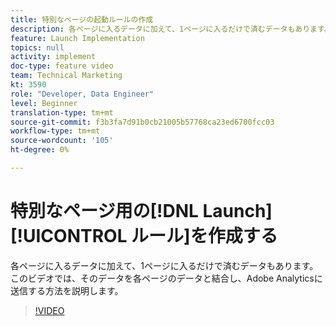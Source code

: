 ```yaml
---
title: 特別なページの起動ルールの作成
description: 各ページに入るデータに加えて、1ページに入るだけで済むデータもあります。 このビデオでは、そのデータを各ページのデータと結合し、Adobe Analyticsに送信する方法を説明します。
feature: Launch Implementation
topics: null
activity: implement
doc-type: feature video
team: Technical Marketing
kt: 3590
role: "Developer, Data Engineer"
level: Beginner
translation-type: tm+mt
source-git-commit: f3b3fa7d91b0cb21005b57768ca23ed6700fcc03
workflow-type: tm+mt
source-wordcount: '105'
ht-degree: 0%

---
```



# 特別なページ用の[!DNL Launch] [!UICONTROL ルール]を作成する

各ページに入るデータに加えて、1ページに入るだけで済むデータもあります。 このビデオでは、そのデータを各ページのデータと結合し、Adobe Analyticsに送信する方法を説明します。

>[!VIDEO](https://video.tv.adobe.com/v/28770/?quality=12)
